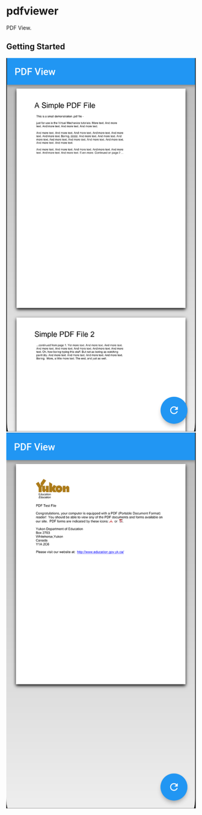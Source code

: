 # pdfviewer

PDF View.

## Getting Started

![](./screen/Capture%20d’écran%202023-03-12%20à%2011.05.38.png)
![](./screen/Capture%20d’écran%202023-03-12%20à%2011.06.23.png)
